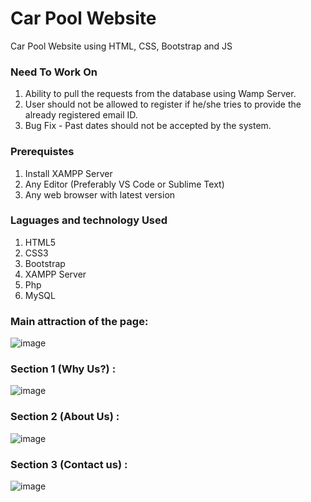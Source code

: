 <h1>Car Pool Website</h1>

Car Pool Website using HTML, CSS, Bootstrap and JS

<h3>Need To Work On</h3>

1. Ability to pull the requests from the database using Wamp Server.
2. User should not be allowed to register if he/she tries to provide the already registered email ID.
3. Bug Fix - Past dates should not be accepted by the system.

<h3>Prerequistes</h3>

1. Install XAMPP Server
2. Any Editor (Preferably VS Code or Sublime Text)
3. Any web browser with latest version

<h3>Laguages and technology Used</h3>

1. HTML5
2. CSS3
3. Bootstrap
4. XAMPP Server
5. Php
6. MySQL

<h3>Main attraction of the page:</h3>
  
![image](https://github.com/riishhabb/Car_Pooling_Website/assets/74229009/5e48c2ae-8ec5-44c4-8bf7-47a06802c4ec)

<h3>Section 1 (Why Us?) :</h3>

![image](https://github.com/riishhabb/Car_Pooling_Website/assets/74229009/5046da95-dd57-4455-bcf5-e10300816502)

<h3>Section 2 (About Us) :</h3>

![image](https://github.com/riishhabb/Car_Pooling_Website/assets/74229009/9bfa28bc-fcef-40f1-8cfa-ade931b365c2)

<h3>Section 3 (Contact us) :</h3>

![image](https://github.com/riishhabb/Car_Pooling_Website/assets/74229009/8b326c23-0cbc-41fa-914f-6aac8c3bb26d)

